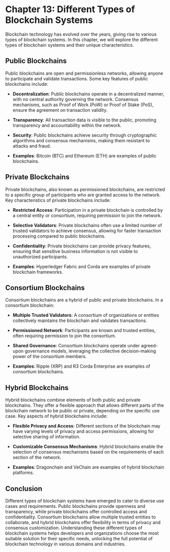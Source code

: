 Chapter 13: Different Types of Blockchain Systems
=================================================

Blockchain technology has evolved over the years, giving rise to various types of blockchain systems. In this chapter, we will explore the different types of blockchain systems and their unique characteristics.

Public Blockchains
------------------

Public blockchains are open and permissionless networks, allowing anyone to participate and validate transactions. Some key features of public blockchains include:

* **Decentralization**: Public blockchains operate in a decentralized manner, with no central authority governing the network. Consensus mechanisms, such as Proof of Work (PoW) or Proof of Stake (PoS), ensure the agreement on transaction validity.

* **Transparency**: All transaction data is visible to the public, promoting transparency and accountability within the network.

* **Security**: Public blockchains achieve security through cryptographic algorithms and consensus mechanisms, making them resistant to attacks and fraud.

* **Examples**: Bitcoin (BTC) and Ethereum (ETH) are examples of public blockchains.

Private Blockchains
-------------------

Private blockchains, also known as permissioned blockchains, are restricted to a specific group of participants who are granted access to the network. Key characteristics of private blockchains include:

* **Restricted Access**: Participation in a private blockchain is controlled by a central entity or consortium, requiring permission to join the network.

* **Selective Validators**: Private blockchains often use a limited number of trusted validators to achieve consensus, allowing for faster transaction processing compared to public blockchains.

* **Confidentiality**: Private blockchains can provide privacy features, ensuring that sensitive business information is not visible to unauthorized participants.

* **Examples**: Hyperledger Fabric and Corda are examples of private blockchain frameworks.

Consortium Blockchains
----------------------

Consortium blockchains are a hybrid of public and private blockchains. In a consortium blockchain:

* **Multiple Trusted Validators**: A consortium of organizations or entities collectively maintains the blockchain and validates transactions.

* **Permissioned Network**: Participants are known and trusted entities, often requiring permission to join the consortium.

* **Shared Governance**: Consortium blockchains operate under agreed-upon governance models, leveraging the collective decision-making power of the consortium members.

* **Examples**: Ripple (XRP) and R3 Corda Enterprise are examples of consortium blockchains.

Hybrid Blockchains
------------------

Hybrid blockchains combine elements of both public and private blockchains. They offer a flexible approach that allows different parts of the blockchain network to be public or private, depending on the specific use case. Key aspects of hybrid blockchains include:

* **Flexible Privacy and Access**: Different sections of the blockchain may have varying levels of privacy and access permissions, allowing for selective sharing of information.

* **Customizable Consensus Mechanisms**: Hybrid blockchains enable the selection of consensus mechanisms based on the requirements of each section of the network.

* **Examples**: Dragonchain and VeChain are examples of hybrid blockchain platforms.

Conclusion
----------

Different types of blockchain systems have emerged to cater to diverse use cases and requirements. Public blockchains provide openness and transparency, while private blockchains offer controlled access and confidentiality. Consortium blockchains allow multiple trusted entities to collaborate, and hybrid blockchains offer flexibility in terms of privacy and consensus customization. Understanding these different types of blockchain systems helps developers and organizations choose the most suitable solution for their specific needs, unlocking the full potential of blockchain technology in various domains and industries.
